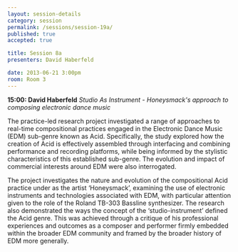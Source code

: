```yaml
---
layout: session-details
category: session
permalink: /sessions/session-19a/
published: true
accepted: true

title: Session 8a
presenters: David Haberfeld

date: 2013-06-21 3:00pm
room: Room 3
---
```


**15:00: David Haberfeld**
_Studio As Instrument - Honeysmack's approach to composing electronic dance music_  

The practice-led research project investigated a range of approaches to real-time compositional practices engaged in the Electronic Dance Music (EDM) sub-genre known as Acid. Specifically, the study explored how the creation of Acid is effectively assembled through interfacing and combining performance and recording platforms, while being informed by the stylistic characteristics of this established sub-genre. The evolution and impact of commercial interests around EDM were also interrogated. 

The project investigates the nature and evolution of the compositional Acid practice under as the artist ‘Honeysmack’, examining the use of electronic instruments and technologies associated with EDM, with particular attention given to the role of the Roland TB-303 Bassline synthesizer. The research also demonstrated the ways the concept of the ‘studio-instrument’ defined the Acid genre. This was achieved through a critique of his professional experiences and outcomes as a composer and performer firmly embedded within the broader EDM community and framed by the broader history of EDM more generally. 